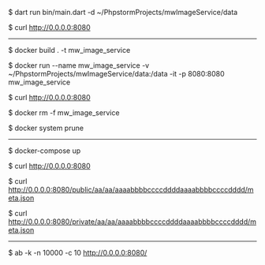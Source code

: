 $ dart run bin/main.dart -d ~/PhpstormProjects/mwImageService/data

$ curl http://0.0.0.0:8080

----



$ docker build . -t mw_image_service

$ docker run --name mw_image_service -v ~/PhpstormProjects/mwImageService/data:/data -it -p 8080:8080 mw_image_service

$ curl http://0.0.0.0:8080

$ docker rm -f mw_image_service

$ docker system prune

----


$ docker-compose up

$ curl http://0.0.0.0:8080

$ curl http://0.0.0.0:8080/public/aa/aa/aaaabbbbccccddddaaaabbbbccccdddd/meta.json

$ curl http://0.0.0.0:8080/private/aa/aa/aaaabbbbccccddddaaaabbbbccccdddd/meta.json

----

$ ab -k -n 10000 -c 10 http://0.0.0.0:8080/